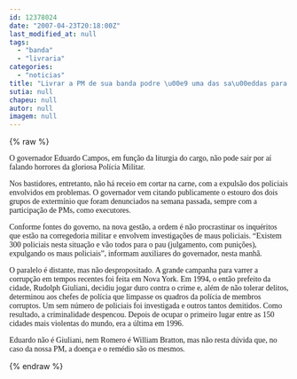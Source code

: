 ```yaml
---
id: 12378024
date: "2007-04-23T20:18:00Z"
last_modified_at: null
tags:
  - "banda"
  - "livraria"
categories:
  - "noticias"
title: "Livrar a PM de sua banda podre \u00e9 uma das sa\u00eddas para reduzir viol\u00eancia"
sutia: null
chapeu: null
autor: null
imagem: null
---
```

{% raw %}
<p><P><FONT face=Verdana>O governador Eduardo Campos, em função da liturgia do cargo, não pode sair por aí falando horrores da gloriosa Polícia Militar.</FONT></P></p>
<p><P><FONT face=Verdana>Nos bastidores, entretanto, não há receio em cortar na carne, com a expulsão dos policiais envolvidos em problemas. O governador vem citando publicamente o estouro dos dois grupos de extermínio que foram denunciados na semana passada, sempre com a participação de PMs, como executores.</FONT></P></p>
<p><P><FONT face=Verdana>Conforme fontes do governo, na nova gestão, a ordem é não procrastinar os inquéritos que estão na corregedoria militar e envolvem investigações de maus policiais. “Existem 300 policiais nesta situação e vão todos para o pau (julgamento, com punições), expulgando os maus policiais”, informam auxiliares do governador, nesta manhã.</FONT></P></p>
<p><P><FONT face=Verdana>O paralelo é distante, mas não despropositado. A grande campanha para varrer a corrupção em tempos recentes foi feita em Nova York. Em 1994, o então prefeito da cidade, Rudolph Giuliani, decidiu jogar duro contra o crime e, além de não tolerar delitos, determinou aos chefes de polícia que limpasse os quadros da polícia de membros corruptos. Um sem número de policiais foi investigada e outros tantos demitidos. Como resultado, a criminalidade despencou. Depois de ocupar o primeiro lugar entre as 150 cidades mais violentas do mundo, era a última em 1996.</FONT></P></p>
<p><P><FONT face=Verdana>Eduardo não é Giuliani, nem Romero é William Bratton, mas não resta dúvida que, no caso da nossa PM,&nbsp;a doença e o remédio são os mesmos.</FONT></P> </p>
{% endraw %}